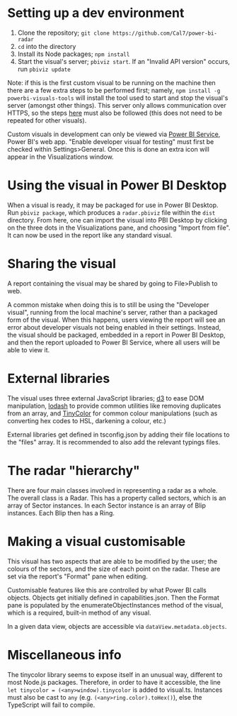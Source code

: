 ﻿# Setting up a dev environment
1. Clone the repository; `git clone https://github.com/Cal7/power-bi-radar`
2. `cd` into the directory
3. Install its Node packages; `npm install`
4. Start the visual's server; `pbiviz start`. If an "Invalid API version" occurs, run `pbiviz update`

Note: if this is the first custom visual to be running on the machine then there are a few extra steps to be performed first; namely, `npm install -g powerbi-visuals-tools` will install the tool used to start and stop the visual's server (amongst other things). This server only allows communication over HTTPS, so the steps [here](https://github.com/Microsoft/PowerBI-visuals/blob/master/tools/CertificateAddWindows.md) must also be followed (this does not need to be repeated for other visuals).

Custom visuals in development can only be viewed via [Power BI Service](https://app.powerbi.com), Power BI's web app. "Enable developer visual for testing" must first be checked within Settings>General. Once this is done an extra icon will appear in the Visualizations window.

# Using the visual in Power BI Desktop
When a visual is ready, it may be packaged for use in Power BI Desktop. Run `pbiviz package`, which produces a `radar.pbiviz` file within the `dist` directory. From here, one can import the visual into PBI Desktop by clicking on the three dots in the Visualizations pane, and choosing "Import from file". It can now be used in the report like any standard visual.

# Sharing the visual
A report containing the visual may be shared by going to File>Publish to web.

A common mistake when doing this is to still be using the "Developer visual", running from the local machine's server, rather than a packaged form of the visual. When this happens, users viewing the report will see an error about developer visuals not being enabled in their settings. Instead, the visual should be packaged, embedded in a report in Power BI Desktop, and then the report uploaded to Power BI Service, where all users will be able to view it.

# External libraries
The visual uses three external JavaScript libraries; [d3](https://d3js.org/) to ease DOM manipulation, [lodash](https://lodash.com/) to provide common utilities like removing duplicates from an array, and [TinyColor](https://github.com/bgrins/TinyColor) for common colour manipulations (such as converting hex codes to HSL, darkening a colour, etc.)

External libraries get defined in tsconfig.json by adding their file locations to the "files" array. It is recommended to also add the relevant typings files.

# The radar "hierarchy"
There are four main classes involved in representing a radar as a whole. The overall class is a Radar. This has a property called sectors, which is an array of Sector instances. In each Sector instance is an array of Blip instances. Each Blip then has a Ring.

# Making a visual customisable
This visual has two aspects that are able to be modified by the user; the colours of the sectors, and the size of each point on the radar. These are set via the report's "Format" pane when editing.

Customisable features like this are controlled by what Power BI calls objects. Objects get initially defined in capabilities.json. Then the Format pane is populated by the enumerateObjectInstances method of the visual, which is a required, built-in method of any visual.

In a given data view, objects are accessible via `dataView.metadata.objects`.

# Miscellaneous info
The tinycolor library seems to expose itself in an unusual way, different to most Node.js packages. Therefore, in order to have it accessible, the line `let tinycolor = (<any>window).tinycolor` is added to visual.ts. Instances must also be cast to `any` (e.g. `(<any>ring.color).toHex()`), else the TypeScript will fail to compile.